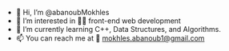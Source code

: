 - 👋 Hi, I’m @abanoubMokhles
- 👀 I’m interested in 👨‍💻 front-end web development
- 🌱 I’m currently learning C++, Data Structures, and Algorithms.
- 📫 You can reach me at 📧 mokhles.abanoub1@gmail.com

<!---
abanoubMokhles/abanoubMokhles is a ✨ special ✨ repository because its `README.md` (this file) appears on your GitHub profile.
You can click the Preview link to take a look at your changes.
--->
